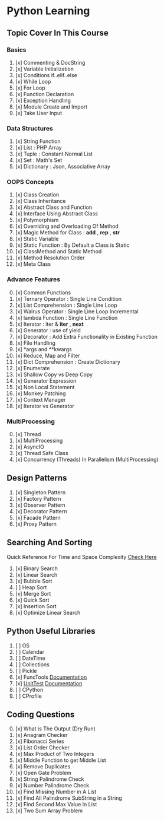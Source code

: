 # Python Learning

## Topic Cover In This Course

### Basics

01. [x] Commenting & DocString
02. [x] Variable Initialization
03. [x] Conditions if..elif..else
04. [x] While Loop
05. [x] For Loop
06. [x] Function Declaration
07. [x] Exception Handling
08. [x] Module Create and Import
09. [x] Take User Input

### Data Structures

01. [x] String Function
02. [x] List : PHP Array
03. [x] Tuple : Constant Normal List
04. [x] Set : Math's Set
05. [x] Dictionary : Json, Associative Array

### OOPS Concepts

01. [x] Class Creation
02. [x] Class Inheritance
03. [x] Abstract Class and Function
04. [x] Interface Using Abstract Class
05. [x] Polymorphism
06. [x] Overriding and Overloading Of Method
07. [x] Magic Method for Class : __add__ , __rep__ , __str__
08. [x] Static Variable
09. [x] Static Function : By Default a Class is Static
10. [x] ClassMethod and Static Method
11. [x] Method Resolution Order
12. [x] Meta Class

### Advance Features

00. [x] Common Functions
01. [x] Ternary Operator : Single Line Condition
02. [x] List Comprehension : Single Line Loop
03. [x] Walrus Operator : Single Line Loop Incremental
04. [x] lambda Function : Single Line Function
05. [x] Iterator : iter & __iter__ , __next__
06. [x] Generator : use of yield
07. [x] Decorator : Add Extra Functionality in Existing Function
08. [x] File Handling
09. [x] *args and **kwargs
10. [x] Reduce, Map and Filter
11. [x] Dict Comprehension : Create Dictionary
12. [x] Enumerate
13. [x] Shallow Copy vs Deep Copy
14. [x] Generator Expression
15. [x] Non Local Statement
16. [x] Monkey Patching
17. [x] Context Manager
18. [x] Iterator vs Generator

### MultiProcessing

00. [x] Thread
01. [x] MultiProcessing
02. [x] AsyncIO
03. [x] Thread Safe Class
04. [x] Concurrency (Threads) In Parallelism (MultiProcessing)

## Design Patterns

01. [x] Singleton Pattern
02. [x] Factory Pattern
03. [x] Observer Pattern
04. [x] Decorator Pattern
05. [x] Facade Pattern
06. [x] Proxy Pattern

## Searching And Sorting

Quick Reference For Time and Space Complexity [Check Here](searching_sorting/algorithm_cheat_sheet.md)

01. [x] Binary Search
02. [x] Linear Search
03. [x] Bubble Sort
04. [ ] Heap Sort
05. [x] Merge Sort
06. [x] Quick Sort
07. [x] Insertion Sort
08. [x] Optimize Linear Search

## Python Useful Libraries

01. [ ] OS
02. [ ] Calendar
03. [ ] DateTime
04. [ ] Collections
05. [ ] Pickle
06. [x] FuncTools [Documentation](https://docs.python.org/3/library/functools.html)
07. [x] [UnitTest](basic_libraries/07_unittest/readme.md) [Documentation](https://docs.python.org/3/library/unittest.html)
08. [ ] CPython
09. [ ] CProfile

## Coding Questions

00. [x] What is The Output (Dry Run)
01. [x] Anagram Checker
02. [x] Fibonacci Series
03. [x] List Order Checker
04. [x] Max Product of Two Integers
05. [x] Middle Function to get Middle List
06. [x] Remove Duplicates
07. [x] Open Gate Problem
08. [x] String Palindrome Check
09. [x] Number Palindrome Check
10. [x] Find Missing Number in A List
11. [x] Find All Palindrome SubString in a String
12. [x] Find Second Max Value In List
13. [x] Two Sum Array Problem
